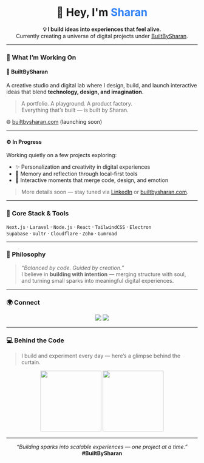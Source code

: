 <h1 align="center">👋 Hey, I'm <span style="color:#2f81f7;">Sharan</span></h1>

<p align="center">
  <b>💡 I build ideas into experiences that feel alive.</b><br/>
  Currently creating a universe of digital projects under <a href="https://builtbysharan.com">BuiltBySharan</a>.
</p>

---

### 🚀 What I’m Working On

#### 🧩 **BuiltBySharan**
A creative studio and digital lab where I design, build, and launch interactive ideas that blend **technology, design, and imagination**.

> A portfolio. A playground. A product factory.  
> Everything that’s built — is built by Sharan.

🌐 [builtbysharan.com](https://builtbysharan.com) (launching soon)

---

#### ⚙️ **In Progress**
Working quietly on a few projects exploring:
- ✨ Personalization and creativity in digital experiences  
- 🧠 Memory and reflection through local-first tools  
- 💝 Interactive moments that merge code, design, and emotion  

> More details soon — stay tuned via [LinkedIn](https://linkedin.com/in/sharan-iyengar-313744b8) or [builtbysharan.com](https://builtbysharan.com).

---

### 🧠 Core Stack & Tools
`Next.js` · `Laravel` · `Node.js` · `React` · `TailwindCSS` · `Electron`  
`Supabase` · `Vultr` · `Cloudflare` · `Zoho` · `Gumroad`  

---

### 💬 Philosophy  
> _“Balanced by code. Guided by creation.”_  
I believe in **building with intention** — merging structure with soul,  
and turning small sparks into meaningful digital experiences.

---

### 🌍 Connect
<p align="center">
  <a href="https://builtbysharan.com"><img src="https://img.shields.io/badge/🌐_Website-blue?style=for-the-badge"></a>
  <a href="https://linkedin.com/in/sharan-iyengar-313744b8"><img src="https://img.shields.io/badge/LinkedIn-%230A66C2.svg?style=for-the-badge&logo=linkedin&logoColor=white"></a>
</p>

---

### 💻 Behind the Code  
> I build and experiment every day — here’s a glimpse behind the curtain.

<p align="center">
  <img height="160em" src="https://github-readme-stats.vercel.app/api?username=builtbysharan&show_icons=true&theme=transparent&hide_border=true&title_color=2f81f7&text_color=9ca3af&icon_color=2f81f7&ring_color=2f81f7" />
  <img height="160em" src="https://github-readme-stats.vercel.app/api/top-langs/?username=builtbysharan&layout=compact&theme=transparent&hide_border=true&title_color=2f81f7&text_color=9ca3af" />
</p>

---

<p align="center">
  <i>“Building sparks into scalable experiences — one project at a time.”</i><br/>
  <b>#BuiltBySharan</b>
</p>
